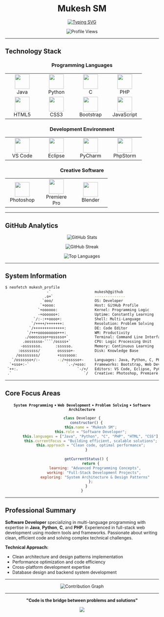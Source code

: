 # <div align="center">**Mukesh SM**</div>

<div align="center">
  
  [![Typing SVG](https://readme-typing-svg.herokuapp.com?font=JetBrains+Mono&weight=500&size=20&pause=1000&color=00D4AA&center=true&vCenter=true&width=500&lines=Software+Developer;System+Programmer;Tech+Enthusiast)](https://git.io/typing-svg)
  
  <img src="https://komarev.com/ghpvc/?username=mukeshsm&label=Profile%20Views&color=brightgreen&style=flat-square" alt="Profile Views" />
  
</div>

---

## **Technology Stack**

<div align="center">

### **Programming Languages**
<table>
<tr>
<td align="center" width="96">
<img src="https://cdn.jsdelivr.net/gh/devicons/devicon/icons/java/java-original.svg" width="48" height="48" />
<br>Java
</td>
<td align="center" width="96">
<img src="https://cdn.jsdelivr.net/gh/devicons/devicon/icons/python/python-original.svg" width="48" height="48" />
<br>Python
</td>
<td align="center" width="96">
<img src="https://cdn.jsdelivr.net/gh/devicons/devicon/icons/c/c-original.svg" width="48" height="48" />
<br>C
</td>
<td align="center" width="96">
<img src="https://cdn.jsdelivr.net/gh/devicons/devicon/icons/php/php-original.svg" width="48" height="48" />
<br>PHP
</td>
</tr>
<tr>
<td align="center" width="96">
<img src="https://cdn.jsdelivr.net/gh/devicons/devicon/icons/html5/html5-original.svg" width="48" height="48" />
<br>HTML5
</td>
<td align="center" width="96">
<img src="https://cdn.jsdelivr.net/gh/devicons/devicon/icons/css3/css3-original.svg" width="48" height="48" />
<br>CSS3
</td>
<td align="center" width="96">
<img src="https://cdn.jsdelivr.net/gh/devicons/devicon/icons/bootstrap/bootstrap-original.svg" width="48" height="48" />
<br>Bootstrap
</td>
<td align="center" width="96">
<img src="https://cdn.jsdelivr.net/gh/devicons/devicon/icons/javascript/javascript-original.svg" width="48" height="48" />
<br>JavaScript
</td>
</tr>
</table>

### **Development Environment**
<table>
<tr>
<td align="center" width="96">
<img src="https://cdn.jsdelivr.net/gh/devicons/devicon/icons/vscode/vscode-original.svg" width="48" height="48" />
<br>VS Code
</td>
<td align="center" width="96">
<img src="https://cdn.jsdelivr.net/gh/devicons/devicon/icons/eclipse/eclipse-original.svg" width="48" height="48" />
<br>Eclipse
</td>
<td align="center" width="96">
<img src="https://cdn.jsdelivr.net/gh/devicons/devicon/icons/pycharm/pycharm-original.svg" width="48" height="48" />
<br>PyCharm
</td>
<td align="center" width="96">
<img src="https://cdn.jsdelivr.net/gh/devicons/devicon/icons/phpstorm/phpstorm-original.svg" width="48" height="48" />
<br>PhpStorm
</td>
</tr>
</table>

### **Creative Software**
<table>
<tr>
<td align="center" width="96">
<img src="https://cdn.jsdelivr.net/gh/devicons/devicon/icons/photoshop/photoshop-plain.svg" width="48" height="48" />
<br>Photoshop
</td>
<td align="center" width="96">
<img src="https://cdn.jsdelivr.net/gh/devicons/devicon/icons/premierepro/premierepro-plain.svg" width="48" height="48" />
<br>Premiere Pro
</td>
<td align="center" width="96">
<img src="https://cdn.jsdelivr.net/gh/devicons/devicon/icons/blender/blender-original.svg" width="48" height="48" />
<br>Blender
</td>
</tr>
</table>

</div>

---

## **GitHub Analytics**

<div align="center">
  
  ![GitHub Stats](https://github-readme-stats.vercel.app/api?username=mukeshsm&show_icons=true&theme=dark&hide_border=true&bg_color=0D1117&title_color=00D4AA&icon_color=00D4AA&text_color=FFFFFF)
  
  ![GitHub Streak](https://github-readme-streak-stats.herokuapp.com/?user=mukeshsm&theme=dark&hide_border=true&background=0D1117&stroke=00D4AA&ring=00D4AA&fire=FF6B6B&currStreakNum=FFFFFF&sideNums=FFFFFF&currStreakLabel=00D4AA&sideLabels=00D4AA)
  
  ![Top Languages](https://github-readme-stats.vercel.app/api/top-langs/?username=mukeshsm&layout=compact&theme=dark&hide_border=true&bg_color=0D1117&title_color=00D4AA&text_color=FFFFFF)
  
</div>

---

## **System Information**

```bash
$ neofetch mukesh_profile
                   -`                    mukesh@github
                  .o+`                   --------------
                 `ooo/                   OS: Developer
                `+oooo:                  Host: GitHub Profile
               `+oooooo:                 Kernel: Programming Logic
               -+oooooo+:                Uptime: Constantly Learning
             `/:-:++oooo+:               Shell: Multi-Language
            `/++++/+++++++:              Resolution: Problem Solving
           `/++++++++++++++:             DE: Code Editor
          `/+++ooooooooo+++:             WM: Productivity
         ./ooosssso++osssso+`            Terminal: Command Line Interface
        .oossssso-````/ossss+`           CPU: Logic Processing Unit
       -osssssso.      :ssssso.          Memory: Continuous Learning
      :osssssss/        osssso+-         Disk: Knowledge Base
     /ossssssss/        +ssssooo:        
   `/ossssso+/:-        -:/+osssso+-     Languages: Java, Python, C, PHP
  `+sso+:-`                 `.-/+oso:    Frameworks: Bootstrap, Web Dev
 `++:.                           `-/+/   Editors: VS Code, Eclipse, PyCharm
 .`                                 `/   Creative: Photoshop, Premiere, Blender
```

---

## **Core Focus Areas**

<div align="center">
  
**`System Programming`** • **`Web Development`** • **`Problem Solving`** • **`Software Architecture`**

```javascript
class Developer {
    constructor() {
        this.name = "Mukesh SM";
        this.role = "Software Developer";
        this.languages = ["Java", "Python", "C", "PHP", "HTML", "CSS"];
        this.currentFocus = "Building efficient, scalable solutions";
        this.approach = "Clean code, optimal performance";
    }
    
    getCurrentStatus() {
        return {
            learning: "Advanced Programming Concepts",
            working: "Full-Stack Development Projects", 
            exploring: "System Architecture & Design Patterns"
        };
    }
}
```

</div>

---

## **Professional Summary**

**Software Developer** specializing in multi-language programming with expertise in **Java**, **Python**, **C**, and **PHP**. Experienced in full-stack web development using modern tools and frameworks. Passionate about writing clean, efficient code and solving complex technical challenges.

**Technical Approach:**
- Clean architecture and design patterns implementation
- Performance optimization and code efficiency
- Cross-platform development expertise
- Database design and backend system development

---

<div align="center">
  
  ![Contribution Graph](https://github-readme-activity-graph.vercel.app/graph?username=mukeshsm&theme=github-compact&bg_color=0D1117&color=00D4AA&line=00D4AA&point=FFFFFF&area=true&hide_border=true)
  
  ---
  
  **"Code is the bridge between problems and solutions"**
  
  <img src="https://github-profile-trophy.vercel.app/?username=mukeshsm&theme=darkhub&no-frame=true&no-bg=true&margin-w=4&row=1&column=6" />
  
</div>
